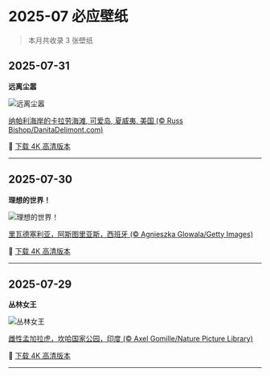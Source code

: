 # 2025-07 必应壁纸

> 本月共收录 3 张壁纸

## 2025-07-31

**远离尘嚣**

![远离尘嚣](https://www.bing.com/th?id=OHR.NaPaliKauai_ZH-CN5070149838_1920x1080.jpg&rf=LaDigue_1920x1080.jpg&pid=hp)

[纳帕利海岸的卡拉劳海滩, 可爱岛, 夏威夷, 美国 (© Russ Bishop/DanitaDelimont.com)](https://www.bing.com/search?q=%E2%80%8C%E5%8D%A1%E6%8B%89%E5%8A%B3%E6%B5%B7%E6%BB%A9&form=hpcapt&mkt=zh-cn)

🔗 <a href="https://www.bing.com/th?id=OHR.NaPaliKauai_ZH-CN5070149838_UHD.jpg&rf=LaDigue_1920x1080.jpg&pid=hp" target="_blank">下载 4K 高清版本</a>

---

## 2025-07-30

**理想的世界！**

![理想的世界！](https://www.bing.com/th?id=OHR.RibadesellaSummer_ZH-CN4852547359_1920x1080.jpg&rf=LaDigue_1920x1080.jpg&pid=hp)

[里瓦德塞利亚，阿斯图里亚斯，西班牙 (© Agnieszka Glowala/Getty Images)](https://www.bing.com/search?q=%E9%87%8C%E7%93%A6%E5%BE%B7%E5%A1%9E%E5%88%A9%E4%BA%9A&form=hpcapt&mkt=zh-cn)

🔗 <a href="https://www.bing.com/th?id=OHR.RibadesellaSummer_ZH-CN4852547359_UHD.jpg&rf=LaDigue_1920x1080.jpg&pid=hp" target="_blank">下载 4K 高清版本</a>

---

## 2025-07-29

**丛林女王**

![丛林女王](https://www.bing.com/th?id=OHR.TigerDay_ZH-CN4359136631_1920x1080.jpg&rf=LaDigue_1920x1080.jpg&pid=hp)

[雌性孟加拉虎，坎哈国家公园，印度 (© Axel Gomille/Nature Picture Library)](https://www.bing.com/search?q=%E5%9B%BD%E9%99%85%E8%80%81%E8%99%8E%E6%97%A5&form=hpcapt&mkt=zh-cn)

🔗 <a href="https://www.bing.com/th?id=OHR.TigerDay_ZH-CN4359136631_UHD.jpg&rf=LaDigue_1920x1080.jpg&pid=hp" target="_blank">下载 4K 高清版本</a>

---


